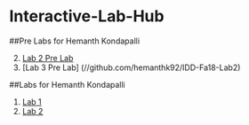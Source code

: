 # Interactive-Lab-Hub

##Pre Labs for Hemanth Kondapalli

2. [Lab 2 Pre Lab](//github.com/hemanthk92/IDD-Fa18-Lab2)
3. [Lab 3 Pre Lab] (//github.com/hemanthk92/IDD-Fa18-Lab2)

##Labs for Hemanth Kondapalli
 
1. [Lab 1](//github.com/hemanthk92/IDD-Fa18-Lab1)
2. [Lab 2](//github.com/hemanthk92/IDD-Fa18-Lab2)

